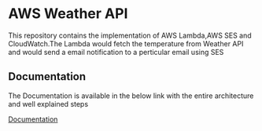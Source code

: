 
# AWS Weather API

This repository contains the implementation of AWS Lambda,AWS SES and CloudWatch.The Lambda would fetch the temperature from Weather API and would send a email notification to a perticular email using SES


## Documentation
The Documentation is available in the below link with the entire architecture and well explained steps

[Documentation](https://www.linkedin.com/pulse/building-simple-scheduled-task-aws-lambda-cloudwatch-event-rai/?trackingId=GNIAgED%2FTqioKAnINuDjOQ%3D%3D)

